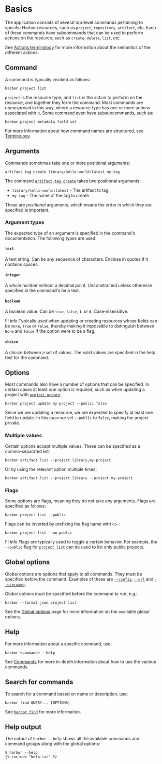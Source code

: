 # Basics

The application consists of several top-level commands pertaining to specific Harbor resources, such as `project`, `repository`, `artifact`, etc. Each of these commands have subcommands that can be used to perform actions on the resource, such as `create`, `delete`, `list`, etc.

See [Actions terminology](../terminology/#actions-terminology) for more information about the semantics of the different actions.

## Command

A command is typically invoked as follows:

```
harbor project list
```

`project` is the resource type, and `list` is the action to perform on the resource, and together they form the command. Most commands are _namespaced_ in this way, where a resource type has one or more actions associated with it. Some command even have subsubcommands, such as:

```
harbor project metadata field set
```

For more information about how command names are structured, see [Terminology](../terminology).


## Arguments

Commands sometimes take one or more positional arguments:

```
artifact tag create library/hello-world:latest my-tag
```

The command [`artifact tag create`](../../commands/artifact_tag/#artifact-tag-create) takes two positional arguments:

* `library/hello-world:latest` - The artifact to tag
* `my-tag` - The name of the tag to create

These are _positional_ arguments, which means the order in which they are specified is important.

### Argument types

The expected type of an argument is specified in the command's documentation. The following types are used:

<!-- TODO: fill out this section via templating. New types may be added. -->

#### `text`

A text string. Can be any sequence of characters. Enclose in quotes if it contains spaces.

#### `integer`

A whole number without a decimal point. Unconstrained unless otherwise specified in the command's help text.

#### `boolean`

A boolean value. Can be `true`, `false`, `1`, or `0`. Case-insensitive.


!!! info
    Typically used when updating or creating resources whose fields can be `None`, `True` or `False`, thereby making it impossible to distinguish between `None` and `False` if the option were to be a flag.

#### `choice`

A choice between a set of values. The valid values are specified in the help text for the command.


## Options

Most commands also have a number of options that can be specified. In certain cases at least one option is required, such as when updating a project with [`project update`](../../commands/project/#project-update):

```
harbor project update my-project --public false
```

Since we are updating a resource, we are expected to specify at least one field to update. In this case we set `--public` to `false`, making the project private.

### Multiple values

Certain options accept multiple values. These can be specified as a comma-separated list:

```
harbor artifact list --project library,my-project
```

Or by using the relevant option multiple times:

```
harbor artifact list --project library --project my-project
```

### Flags

Some options are flags, meaning they do not take any arguments. Flags are specified as follows:

```
harbor project list --public
```

Flags can be inverted by prefixing the flag name with `no-`:

```
harbor project list --no-public
```


!!! info
    Flags are typically used to toggle a certain behavior. For example, the `--public` flag for [`project list`](../../commands/project/#project-list) can be used to list only public projects.



## Global options

Global options are options that apply to all commands. They must be specified before the command. Examples of these are [`--config`](../options/#-config-c), [`--url`](../options/#-url-u) and [`--username`]((../options/#-username-u)).

Global options must be specified before the command to run, e.g.:

```
harbor --format json project list
```

See the [Global options](./options.md) page for more information on the available global options.



## Help

For more information about a specific command, use:

```
harbor <command> --help
```

See [Commands](../commands/index.md) for more in-depth information about how to use the various commands.


## Search for commands

To search for a command based on name or description, use:

```
harbor find QUERY... [OPTIONS]
```

See [`harbor find`](../commands/find.md) for more information.


## Help output

The output of `harbor --help` shows all the available commands and command groups along with the global options:

```
$ harbor --help
{% include "help.txt" %}
```
